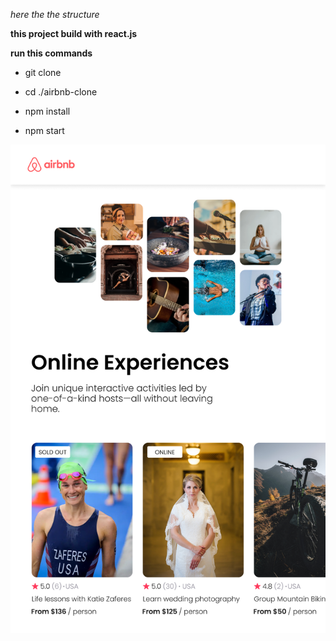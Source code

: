 *here the the structure*

**this project build with react.js**

**run this commands**

* git clone <repo>

* cd ./airbnb-clone

* npm install

* npm start

![AIRBNB](AirBnb-Experiences.png)

